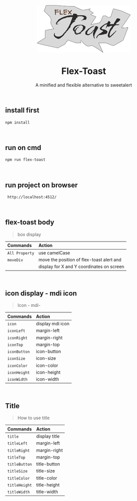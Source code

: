<br>

<p align="center">
<img src="/@flex-toast.png" width="300" />
</p>

<h1 align="center">Flex-Toast</h1>

<p align="center">
A minified and flexible alternative to sweetalert 
</p>

<p align="center">

</p>

<br>
<!-- "# flex-toast"  -->


## install first

```sh
npm install
```
<br>

## run on cmd 
```sh
npm run flex-toast
```
<br>

## run project on browser
```sh 
 http://localhost:4512/
```
<br>

## flex-toast body

> box display 
  
| Commands                    | Action                                       |
| :-------------------------- | :--------------------------------------------|
| `All Property`              | use camelCase                                |
| `moveDiv`                   | move the position of flex-toast alert and    |
|                             | display for X and Y coordinates on screen    |

<br>

## icon display - mdi icon

> Icon - mdi- 
  
| Commands                    | Action                                       |
| :-------------------------- | :--------------------------------------------|
| `icon`                      | display mdi icon                             |
| `iconLeft`                  | margin-left                                  |
| `iconRight`                 | margin-right                                 |
| `iconTop`                   | margin-top                                   |
| `iconButton`                | icon-button                                  |
| `iconSize`                  | icon-size                                    |
| `iconColor`                 | icon-color                                   |
| `iconHeight`                | icon-height                                  |
| `iconWidth`                 | icon-width                                   |
<br> 

## Title

> How to use title 
  
| Commands                    | Action                                       |
| :-------------------------- | :--------------------------------------------|
| `title`                     | display title                                |
| `titleLeft`                 | margin-left                                  |
| `titleRight`                | margin-right                                 |
| `titleTop`                  | margin-top                                   |
| `titleButton`               | title-button                                 |
| `titleSize`                 | title-size                                   |
| `titleColor`                | title-color                                  |
| `titleHeight`               | title-height                                 |
| `titleWidth`                | title-width                                  |
<br>


